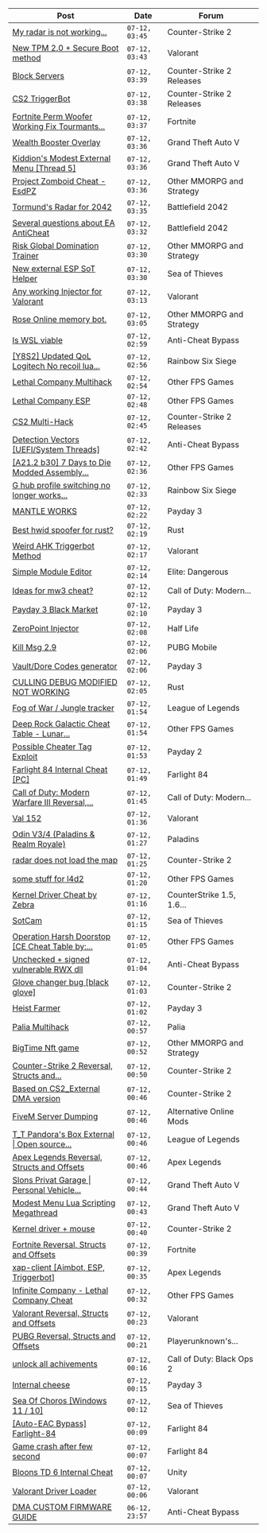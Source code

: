 |Post|Date|Forum|
|----|----|-----|
|[My radar is not working...](https://www.unknowncheats.me/forum/counter-strike-2-a/613956-radar.html)|`07-12, 03:45`|Counter-Strike 2|
|[New TPM 2.0 + Secure Boot method](https://www.unknowncheats.me/forum/valorant/613539-tpm-2-0-secure-boot-method.html)|`07-12, 03:43`|Valorant|
|[Block Servers](https://www.unknowncheats.me/forum/counter-strike-2-releases/578136-block-servers.html)|`07-12, 03:39`|Counter-Strike 2 Releases|
|[CS2 TriggerBot](https://www.unknowncheats.me/forum/counter-strike-2-releases/608507-cs2-triggerbot.html)|`07-12, 03:38`|Counter-Strike 2 Releases|
|[Fortnite Perm Woofer Working Fix Tourmants...](https://www.unknowncheats.me/forum/fortnite/603652-fortnite-perm-woofer-fix-tourmants-kick.html)|`07-12, 03:37`|Fortnite|
|[Wealth Booster Overlay](https://www.unknowncheats.me/forum/grand-theft-auto-v/506221-wealth-booster-overlay.html)|`07-12, 03:36`|Grand Theft Auto V|
|[Kiddion's Modest External Menu \[Thread 5\]](https://www.unknowncheats.me/forum/grand-theft-auto-v/576854-kiddions-modest-external-menu-thread-5-a.html)|`07-12, 03:36`|Grand Theft Auto V|
|[Project Zomboid Cheat - EsdPZ](https://www.unknowncheats.me/forum/other-mmorpg-and-strategy/584072-project-zomboid-cheat-esdpz.html)|`07-12, 03:36`|Other MMORPG and Strategy|
|[Tormund's Radar for 2042](https://www.unknowncheats.me/forum/battlefield-2042-a/613315-tormunds-radar-2042-a.html)|`07-12, 03:35`|Battlefield 2042|
|[Several questions about EA AntiCheat](https://www.unknowncheats.me/forum/battlefield-2042-a/613954-questions-ea-anticheat.html)|`07-12, 03:32`|Battlefield 2042|
|[Risk Global Domination Trainer](https://www.unknowncheats.me/forum/other-mmorpg-and-strategy/587468-risk-global-domination-trainer.html)|`07-12, 03:30`|Other MMORPG and Strategy|
|[New external ESP SoT Helper](https://www.unknowncheats.me/forum/sea-of-thieves/581265-external-esp-sot-helper.html)|`07-12, 03:30`|Sea of Thieves|
|[Any working Injector for Valorant](https://www.unknowncheats.me/forum/valorant/613942-injector-valorant.html)|`07-12, 03:13`|Valorant|
|[Rose Online memory bot.](https://www.unknowncheats.me/forum/other-mmorpg-and-strategy/595390-rose-online-memory-bot.html)|`07-12, 03:05`|Other MMORPG and Strategy|
|[Is WSL viable](https://www.unknowncheats.me/forum/anti-cheat-bypass/613921-wsl-viable.html)|`07-12, 02:59`|Anti-Cheat Bypass|
|[\[Y8S2\] Updated QoL Logitech No recoil lua...](https://www.unknowncheats.me/forum/rainbow-six-siege/591557-y8s2-updated-qol-logitech-recoil-lua-script-operators.html)|`07-12, 02:56`|Rainbow Six Siege|
|[Lethal Company Multihack](https://www.unknowncheats.me/forum/other-fps-games/613409-lethal-company-multihack.html)|`07-12, 02:54`|Other FPS Games|
|[Lethal Company ESP](https://www.unknowncheats.me/forum/other-fps-games/612099-lethal-company-esp.html)|`07-12, 02:48`|Other FPS Games|
|[CS2 Multi-Hack](https://www.unknowncheats.me/forum/counter-strike-2-releases/612870-cs2-multi-hack.html)|`07-12, 02:45`|Counter-Strike 2 Releases|
|[Detection Vectors \[UEFI/System Threads\]](https://www.unknowncheats.me/forum/anti-cheat-bypass/613852-detection-vectors-uefi-system-threads.html)|`07-12, 02:42`|Anti-Cheat Bypass|
|[\[A21.2 b30\] 7 Days to Die Modded Assembly...](https://www.unknowncheats.me/forum/other-fps-games/613255-a21-2-b30-7-days-die-modded-assembly-opdated.html)|`07-12, 02:36`|Other FPS Games|
|[G hub profile switching no longer works...](https://www.unknowncheats.me/forum/rainbow-six-siege/613949-hub-profile-switching-operation-deep-freeze.html)|`07-12, 02:33`|Rainbow Six Siege|
|[MANTLE WORKS](https://www.unknowncheats.me/forum/payday-3-a/613607-mantle.html)|`07-12, 02:22`|Payday 3|
|[Best hwid spoofer for rust?](https://www.unknowncheats.me/forum/rust/613947-hwid-spoofer-rust.html)|`07-12, 02:19`|Rust|
|[Weird AHK Triggerbot Method](https://www.unknowncheats.me/forum/valorant/613831-weird-ahk-triggerbot-method.html)|`07-12, 02:17`|Valorant|
|[Simple Module Editor](https://www.unknowncheats.me/forum/elite-dangerous/573662-simple-module-editor.html)|`07-12, 02:14`|Elite: Dangerous|
|[Ideas for mw3 cheat?](https://www.unknowncheats.me/forum/call-of-duty-modern-warfare-iii/613007-ideas-mw3-cheat.html)|`07-12, 02:12`|Call of Duty: Modern...|
|[Payday 3 Black Market](https://www.unknowncheats.me/forum/payday-3-a/606667-payday-3-black-market.html)|`07-12, 02:10`|Payday 3|
|[ZeroPoint Injector](https://www.unknowncheats.me/forum/half-life/605097-zeropoint-injector.html)|`07-12, 02:08`|Half Life|
|[Kill Msg 2.9](https://www.unknowncheats.me/forum/pubg-mobile/613936-kill-msg-2-9-a.html)|`07-12, 02:06`|PUBG Mobile|
|[Vault/Dore Codes generator](https://www.unknowncheats.me/forum/payday-3-a/611592-vault-dore-codes-generator.html)|`07-12, 02:06`|Payday 3|
|[CULLING DEBUG MODIFIED NOT WORKING](https://www.unknowncheats.me/forum/rust/613819-culling-debug-modified.html)|`07-12, 02:05`|Rust|
|[Fog of War / Jungle tracker](https://www.unknowncheats.me/forum/league-of-legends/580813-fog-war-jungle-tracker.html)|`07-12, 01:54`|League of Legends|
|[Deep Rock Galactic Cheat Table - Lunar...](https://www.unknowncheats.me/forum/other-fps-games/487947-deep-rock-galactic-cheat-table-lunar-update-2022-a.html)|`07-12, 01:54`|Other FPS Games|
|[Possible Cheater Tag Exploit](https://www.unknowncheats.me/forum/payday-2-a/588479-cheater-tag-exploit.html)|`07-12, 01:53`|Payday 2|
|[Farlight 84 Internal Cheat \[PC\]](https://www.unknowncheats.me/forum/farlight-84-a/582357-farlight-84-internal-cheat-pc.html)|`07-12, 01:49`|Farlight 84|
|[Call of Duty: Modern Warfare III Reversal,...](https://www.unknowncheats.me/forum/call-of-duty-modern-warfare-iii/605287-call-duty-modern-warfare-iii-reversal-structs-offsets.html)|`07-12, 01:45`|Call of Duty: Modern...|
|[Val 152](https://www.unknowncheats.me/forum/valorant/613924-val-152-a.html)|`07-12, 01:36`|Valorant|
|[Odin V3/4 (Paladins & Realm Royale)](https://www.unknowncheats.me/forum/paladins/576012-odin-v3-4-paladins-realm-royale.html)|`07-12, 01:27`|Paladins|
|[radar does not load the map](https://www.unknowncheats.me/forum/counter-strike-2-a/613500-radar-load-map.html)|`07-12, 01:25`|Counter-Strike 2|
|[some stuff for l4d2](https://www.unknowncheats.me/forum/other-fps-games/181424-stuff-l4d2.html)|`07-12, 01:20`|Other FPS Games|
|[Kernel Driver Cheat by Zebra](https://www.unknowncheats.me/forum/counterstrike-1-5-1-6-and-mods/610522-kernel-driver-cheat-zebra.html)|`07-12, 01:16`|CounterStrike 1.5, 1.6...|
|[SotCam](https://www.unknowncheats.me/forum/sea-of-thieves/580178-sotcam.html)|`07-12, 01:15`|Sea of Thieves|
|[Operation Harsh Doorstop \[CE Cheat Table by:...](https://www.unknowncheats.me/forum/other-fps-games/574442-operation-harsh-doorstop-ce-cheat-table-abuali.html)|`07-12, 01:05`|Other FPS Games|
|[Unchecked + signed vulnerable RWX dll](https://www.unknowncheats.me/forum/anti-cheat-bypass/609138-unchecked-signed-vulnerable-rwx-dll.html)|`07-12, 01:04`|Anti-Cheat Bypass|
|[Glove changer bug \[black glove\]](https://www.unknowncheats.me/forum/counter-strike-2-a/613933-glove-changer-bug-black-glove.html)|`07-12, 01:03`|Counter-Strike 2|
|[Heist Farmer](https://www.unknowncheats.me/forum/payday-3-a/607059-heist-farmer.html)|`07-12, 01:02`|Payday 3|
|[Palia Multihack](https://www.unknowncheats.me/forum/palia/596326-palia-multihack.html)|`07-12, 00:57`|Palia|
|[BigTime Nft game](https://www.unknowncheats.me/forum/other-mmorpg-and-strategy/611442-bigtime-nft-game.html)|`07-12, 00:52`|Other MMORPG and Strategy|
|[Counter-Strike 2 Reversal, Structs and...](https://www.unknowncheats.me/forum/counter-strike-2-a/576077-counter-strike-2-reversal-structs-offsets.html)|`07-12, 00:50`|Counter-Strike 2|
|[Based on CS2_External DMA version](https://www.unknowncheats.me/forum/counter-strike-2-a/613530-based-cs2_external-dma-version.html)|`07-12, 00:46`|Counter-Strike 2|
|[FiveM Server Dumping](https://www.unknowncheats.me/forum/alternative-online-mods/596501-fivem-server-dumping.html)|`07-12, 00:46`|Alternative Online Mods|
|[T_T Pandora's Box External \| Open source...](https://www.unknowncheats.me/forum/league-of-legends/607822-t_t-pandoras-box-external-source-scripting-platform.html)|`07-12, 00:46`|League of Legends|
|[Apex Legends Reversal, Structs and Offsets](https://www.unknowncheats.me/forum/apex-legends/319804-apex-legends-reversal-structs-offsets.html)|`07-12, 00:46`|Apex Legends|
|[Slons Privat Garage \| Personal Vehicle...](https://www.unknowncheats.me/forum/grand-theft-auto-v/612605-slons-privat-garage-personal-vehicle-spawner-swapper.html)|`07-12, 00:44`|Grand Theft Auto V|
|[Modest Menu Lua Scripting Megathread](https://www.unknowncheats.me/forum/grand-theft-auto-v/463868-modest-menu-lua-scripting-megathread.html)|`07-12, 00:43`|Grand Theft Auto V|
|[Kernel driver + mouse](https://www.unknowncheats.me/forum/counter-strike-2-a/613833-kernel-driver-mouse.html)|`07-12, 00:40`|Counter-Strike 2|
|[Fortnite Reversal, Structs and Offsets](https://www.unknowncheats.me/forum/fortnite/235061-fortnite-reversal-structs-offsets.html)|`07-12, 00:39`|Fortnite|
|[xap-client \[Aimbot, ESP, Triggerbot\]](https://www.unknowncheats.me/forum/apex-legends/606842-xap-client-aimbot-esp-triggerbot.html)|`07-12, 00:35`|Apex Legends|
|[Infinite Company - Lethal Company Cheat](https://www.unknowncheats.me/forum/other-fps-games/613770-infinite-company-lethal-company-cheat.html)|`07-12, 00:32`|Other FPS Games|
|[Valorant Reversal, Structs and Offsets](https://www.unknowncheats.me/forum/valorant/385792-valorant-reversal-structs-offsets.html)|`07-12, 00:23`|Valorant|
|[PUBG Reversal, Structs and Offsets](https://www.unknowncheats.me/forum/playerunknown-s-battlegrounds/214976-pubg-reversal-structs-offsets.html)|`07-12, 00:21`|Playerunknown's...|
|[unlock all achivements](https://www.unknowncheats.me/forum/call-of-duty-black-ops-2-a/613266-unlock-achivements.html)|`07-12, 00:16`|Call of Duty: Black Ops 2|
|[Internal cheese](https://www.unknowncheats.me/forum/payday-3-a/611723-internal-cheese.html)|`07-12, 00:15`|Payday 3|
|[Sea Of Choros \[Windows 11 / 10\]](https://www.unknowncheats.me/forum/sea-of-thieves/596786-sea-choros-windows-11-10-a.html)|`07-12, 00:12`|Sea of Thieves|
|[\[Auto-EAC Bypass\] Farlight-84](https://www.unknowncheats.me/forum/farlight-84-a/599321-auto-eac-bypass-farlight-84-a.html)|`07-12, 00:09`|Farlight 84|
|[Game crash after few second](https://www.unknowncheats.me/forum/farlight-84-a/613935-game-crash.html)|`07-12, 00:07`|Farlight 84|
|[Bloons TD 6 Internal Cheat](https://www.unknowncheats.me/forum/unity/576272-bloons-td-6-internal-cheat.html)|`07-12, 00:07`|Unity|
|[Valorant Driver Loader](https://www.unknowncheats.me/forum/valorant/613903-valorant-driver-loader.html)|`07-12, 00:06`|Valorant|
|[DMA CUSTOM FIRMWARE GUIDE](https://www.unknowncheats.me/forum/anti-cheat-bypass/613135-dma-custom-firmware-guide.html)|`06-12, 23:57`|Anti-Cheat Bypass|
